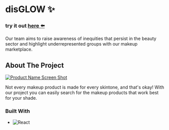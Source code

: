 # disGLOW :sparkles:



### try it out <a href="https://disglow.vercel.app/">here :arrow_left:</a>

Our team aims to raise awareness of inequities that persist in the beauty sector and highlight underrepresented groups with our makeup marketplace.




## About The Project

[![Product Name Screen Shot][product-screenshot]](https://i.imgur.com/w24QGTW.png)

Not every makeup product is made for every skintone, and that's okay! With our project you can easily search for the makeup products that work best for your shade.




### Built With

* ![React][React.js]


[product-screenshot]: https://i.imgur.com/3HX5aRd.png
[React.js]: https://img.shields.io/badge/React-20232A?style=for-the-badge&logo=react&logoColor=61DAFB
